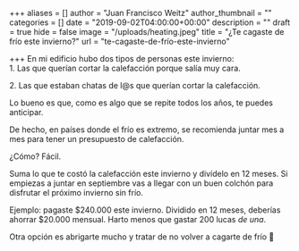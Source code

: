 +++
aliases = []
author = "Juan Francisco Weitz"
author_thumbnail = ""
categories = []
date = "2019-09-02T04:00:00+00:00"
description = ""
draft = true
hide = false
image = "/uploads/heating.jpeg"
title = "¿Te cagaste de frío este invierno?"
url = "te-cagaste-de-frío-este-invierno"

+++
En mi edificio hubo dos tipos de personas este invierno:  
1\. Las que querían cortar la calefacción porque salía muy cara.

2\. Las que estaban chatas de l@s que querían cortar la calefacción.

Lo bueno es que, como es algo que se repite todos los años, te puedes anticipar.

De hecho, en países donde el frío es extremo, se recomienda juntar mes a mes para tener un presupuesto de calefacción.

¿Cómo? Fácil.

Suma lo que te costó la calefacción este invierno y divídelo en 12 meses. Si empiezas a juntar en septiembre vas a llegar con un buen colchón para disfrutar el próximo invierno sin frío.

Ejemplo: pagaste $240.000 este invierno. Dividido en 12 meses, deberías ahorrar $20.000 mensual. Harto menos que gastar 200 lucas _de una_.

Otra opción es abrigarte mucho y tratar de no volver a cagarte de frío 🥶